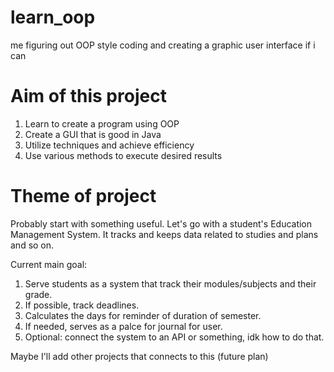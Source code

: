 # learn_oop
me figuring out OOP style coding and creating a graphic user interface if i can

# Aim of this project
1) Learn to create a program using OOP
2) Create a GUI that is good in Java
3) Utilize techniques and achieve efficiency
4) Use various methods to execute desired results

# Theme of project
Probably start with something useful. Let's go with a student's Education Management System.
It tracks and keeps data related to studies and plans and so on.

Current main goal:
1) Serve students as a system that track their modules/subjects and their grade.
2) If possible, track deadlines.
3) Calculates the days for reminder of duration of semester.
4) If needed, serves as a palce for journal for user.
5) Optional: connect the system to an API or something, idk how to do that.

Maybe I'll add other projects that connects to this (future plan)